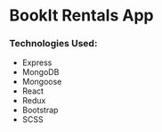 # BookIt Rentals App

### Technologies Used:

- Express
- MongoDB
- Mongoose
- React
- Redux
- Bootstrap
- SCSS
